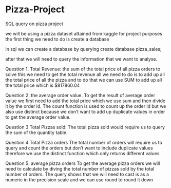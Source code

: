 # Pizza-Project
SQL query on pizza project

we will be using a pizza dataset attained from kaggle for project purposes 
the first thing we need to do is create a database

in sql we can create a database by querying 
create database pizza_sales;

after that we will need to query the information that we want to analyse. 

Question 1.	Total Revenue: the sum of the total price of all pizza orders
to solve this we need to get the total revenue all we need to do is to add up all the total price of all the pizza and to do that we can use SUM to add up all the total price which is $817860.04

Question 2: the average order value. 
To get the result of average order value we first need to add the total price which we use sum and then divide it by the order id. The count function is used to count up the order id but we also use distinct because we don’t want to add up duplicate values in order to get the average order value. 

Question 3 Total Pizzas sold: 
The total pizza sold would require us to query the sum of the quantity table. 

Question 4 Total Pizza orders
The total number of orders will require us to query and count the orders but don’t want to include duplicate values therefore we use the distinct function which only returns different values 

Question 5: average pizza orders
To get the average pizza orders we will need to calculate by diving the total number of pizzas sold by the total number of orders.
The query shows that we will need to cast is as a numeric in the precision scale and we can use round to round it down 
